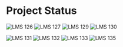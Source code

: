 # Project Status

![LMS 126][lms_126]
![LMS 127][lms_127]
![LMS 129][lms_129]
![LMS 130][lms_130]

![LMS 131][lms_131]
![LMS 132][lms_132]
![LMS 133][lms_133]
![LMS 135][lms_135]

<!-- Change REPO_NAME for the name of your repository -->
[lms_126]: https://byob.yarr.is/linero-tech/kotlin-hw-FoxyAndariel/module_126
[lms_127]: https://byob.yarr.is/linero-tech/kotlin-hw-FoxyAndariel/module_127
[lms_129]: https://byob.yarr.is/linero-tech/kotlin-hw-FoxyAndariel/module_129
[lms_130]: https://byob.yarr.is/linero-tech/kotlin-hw-FoxyAndariel/module_130
[lms_131]: https://byob.yarr.is/linero-tech/kotlin-hw-FoxyAndariel/module_131
[lms_132]: https://byob.yarr.is/linero-tech/kotlin-hw-FoxyAndariel/module_132
[lms_133]: https://byob.yarr.is/linero-tech/kotlin-hw-FoxyAndariel/module_133
[lms_135]: https://byob.yarr.is/linero-tech/kotlin-hw-FoxyAndariel/module_135
